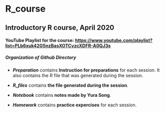 # R_course

## Introductory R course, April 2020

#### YouTube Playlist for the course: https://www.youtube.com/playlist?list=PLb6xuk42G5nzBasXOTCvzcXDFR-A0QJ3s

##### Organization of Github Directory

- ***Preparation*** contains **Instruction for preparations** for each session. It also contains the R file that was generated during the session.

- ***R_files*** contains **the file generated during the session**.

- ***Notebook*** contains **notes made by Yura Song**.

- ***Homework*** contains **practice expercises** for each session.
